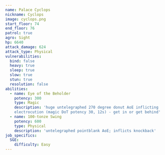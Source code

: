 ```yaml
---
name: Palace Cyclops
nickname: Cyclops
image: cyclops.png
start_floor: 74
end_floor: 76
patrol: true
agro: Sight
hp: 6640
attack_damage: 624
attack_type: Physical
vulnerabilities:
  bind: false
  heavy: true
  sleep: true
  slow: true
  stun: true
  resolution: false
abilities:
  - name: Eye of the Beholder
    potency: 300
    type: Magic
    description: 'huge untelegraphed 270 degree donut AoE inflicting
    electrocution (magic DoT potency 30, 12s) - get in or get behind'
  - name: 100-tonze Swing
    potency: 600
    type: Physical
    description: 'untelegraphed pointblank AoE; inflicts knockback'
job_specifics:
  SGE:
    difficulty: Easy
---
```


